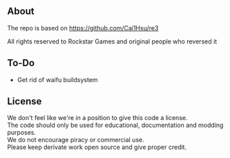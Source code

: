 ## About

The repo is based on https://github.com/Cai1Hsu/re3

All rights reserved to Rockstar Games and original people who reversed it

## To-Do

* Get rid of waifu buildsystem 

## License

We don't feel like we're in a position to give this code a license.\
The code should only be used for educational, documentation and modding purposes.\
We do not encourage piracy or commercial use.\
Please keep derivate work open source and give proper credit.
